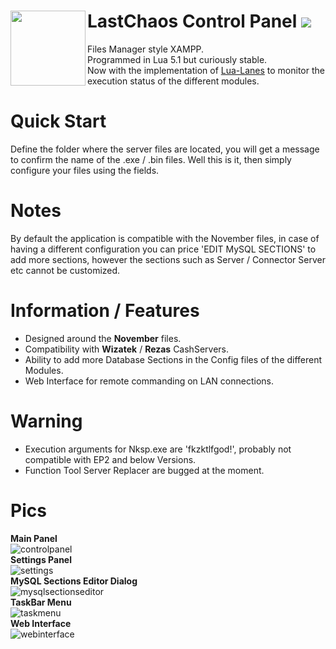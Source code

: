 # LastChaos Control Panel <img align="left" src="https://user-images.githubusercontent.com/5092697/136836589-b655f88e-f67e-433d-bc2a-12c0534e05d9.png" width="120px"> <img src="https://img.shields.io/badge/Version-RELEASE-orange"></img>

Files Manager style XAMPP.<br/>
Programmed in Lua 5.1 but curiously stable.<br/>
Now with the implementation of <a href="https://github.com/LuaLanes/lanes" onclick="return ! window.open(this.href);">Lua-Lanes</a> to monitor the execution status of the different modules.<br/>

# Quick Start
Define the folder where the server files are located, you will get a message to confirm the name of the .exe / .bin files. Well this is it, then simply configure your files using the fields.

# Notes
By default the application is compatible with the November files, in case of having a different configuration you can price 'EDIT MySQL SECTIONS' to add more sections, however the sections such as Server / Connector Server etc cannot be customized.

# Information / Features
* Designed around the __November__ files.<br/>
* Compatibility with  __Wizatek__ / __Rezas__ CashServers.<br/>
* Ability to add more Database Sections in the Config files of the different Modules.<br/>
* Web Interface for remote commanding on LAN connections.

# Warning
* Execution arguments for Nksp.exe are 'fkzktlfgod!', probably not compatible with EP2 and below Versions.
* Function Tool Server Replacer are bugged at the moment.

# Pics
__Main Panel__<br/>
![controlpanel](https://user-images.githubusercontent.com/5092697/137599798-c59b8695-db6b-42ac-bca8-5eea8832e827.png)<br/>
__Settings Panel__<br/>
![settings](https://user-images.githubusercontent.com/5092697/137599910-13f7e7fb-ce98-4ade-bdbc-07aae0e5aa21.jpg)<br/>
__MySQL Sections Editor Dialog__<br/>
![mysqlsectionseditor](https://user-images.githubusercontent.com/5092697/137599914-6c4b986b-72d8-488d-b297-01e86f5a1d1d.jpg)<br/>
__TaskBar Menu__<br/>
![taskmenu](https://user-images.githubusercontent.com/5092697/137599915-2ba57eb1-2052-4c8e-89e8-c3742ec0b9c6.jpg)<br/>
__Web Interface__<br/>
![webinterface](https://user-images.githubusercontent.com/5092697/137599917-1f99fabc-b74d-4c0d-855f-0cd1680593e9.jpg)<br/>

